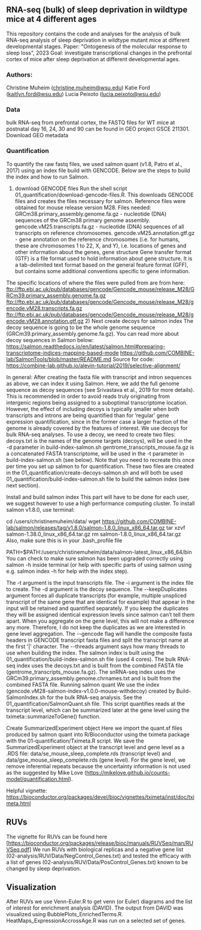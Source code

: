 ## RNA-seq (bulk) of sleep deprivation in wildtype mice at 4 different ages
This repository contains the code and analyses for the analysis of bulk RNA-seq analysis of sleep deprivation in wildtype mutant mice at different developmental stages.
Paper: "Ontogenesis of the molecular response to sleep loss", 2023
Goal: investigate transcriptional changes in the prefrontal cortex of mice after sleep deprivation at different developmental ages. 

### Authors:
Christine Muheim (christine.muheim@wsu.edu)
Katie Ford (kaitlyn.ford@wsu.edu)
Lucia Peixoto (lucia.peixoto@wsu.edu)

### Data
bulk RNA-seq from prefrontal cortex, the FASTQ files for WT mice at postnatal day 16, 24, 30 and 90 can be found in GEO project GSCE 211301. 
Download GEO metadata

### Quantification
To quantify the raw fastq files, we used salmon quant (v1.8, Patro et al., 2017) using an index file build with GENCODE. Below are the steps to build the index and how to run Salmon.
1)	download GENCODE files
Run the shell script 01_quantification/download-gencode-files.R. This downloads GENCODE files and creates the files necessary for salmon. Reference files were obtained for mouse release version M28.
Files needed:
GRCm38.primary_assembly.genome.fa.gz - nucleotide (DNA) sequences of the GRCm38 primary genome assembly.
gencode.vM25.transcripts.fa.gz - nucleotide (DNA) sequences of all transcripts on reference chromosomes.
gencode.vM25.annotation.gtf.gz - gene annotation on the reference chromosomes (i.e. for humans, these are chromosomes 1 to 22, X, and Y), i.e. locations of genes and other information about the genes, gene structure
Gene transfer format (GTF) is a file format used to hold information about gene structure. It is a tab-delimited text format based on the general feature format (GFF), but contains some additional conventions specific to gene information.

The specific locations of where the files were pulled from are from here:
ftp://ftp.ebi.ac.uk/pub/databases/gencode/Gencode_mouse/release_M28/GRCm39.primary_assembly.genome.fa.gz
ftp://ftp.ebi.ac.uk/pub/databases/gencode/Gencode_mouse/release_M28/gencode.vM28.transcripts.fa.gz
ftp://ftp.ebi.ac.uk/pub/databases/gencode/Gencode_mouse/release_M28/gencode.vM28.annotation.gtf.gz
2)	Next create decoys for salmon index
The decoy sequence is going to be the whole genome sequence (GRCm39.primary_assembly.genome.fa.gz). You can read more about decoy sequences in Salmon below:
https://salmon.readthedocs.io/en/latest/salmon.html#preparing-transcriptome-indices-mapping-based-mode
https://github.com/COMBINE-lab/SalmonTools/blob/master/README.md
Source for code: https://combine-lab.github.io/alevin-tutorial/2019/selective-alignment/

In general:
After creating the fasta file with transcript and intron sequences as above, we can index it using Salmon. Here, we add the full genome sequence as decoy sequences (see Srivastava et al., 2019 for more details). This is recommended in order to avoid reads truly originating from intergenic regions being assigned to a suboptimal transcriptome location. However, the effect of including decoys is typically smaller when both transcripts and introns are being quantified than for ‘regular’ gene expression quantification, since in the former case a larger fraction of the genome is already covered by the features of interest.
We use decoys for bulk RNA-seq analyses.
To use a decoy, we need to create two files:
decoys.txt is the names of the genome targets (decoys), will be used in the -d parameter in build-index-salmon.sh
gentrome_transcripts_mouse.fa.gz is a concatenated FASTA transcriptome, will be used in the -t parameter in build-index-salmon.sh (see below). Note that you need to recreate this once per time you set up salmon to for quantification.
These two files are created in the 01_quantification/create-decoys-salmon.sh and will both be used 01_quantification/build-index-salmon.sh file to build the salmon index (see next section).

Install and build salmon index
This part will have to be done for each user, we suggest however to use a high performance computing cluster. 
To install salmon v1.8.0, use terminal:

cd /users/christinemuheim/data/
wget https://github.com/COMBINE-lab/salmon/releases/tag/v1.8.0/salmon-1.8.0_linux_x86_64.tar.gz
tar xzvf salmon-1.38.0_linux_x86_64.tar.gz
rm salmon-1.8.0_linux_x86_64.tar.gz
Also, make sure this is in your .bash_profile file

PATH=$PATH:/users/christinemuheim/data/salmon-latest_linux_x86_64/bin
You can check to make sure salmon has been upgraded correctly using salmon -h inside terminal (or help with specific parts of using salmon using e.g. salmon index -h for help with the index step).

The -t argument is the input transcripts file.
The -i argument is the index file to create.
The -d argument is the decoy sequence.
The --keepDuplicates argument forces all duplicate transcripts (for example, multiple unspliced transcript of the same gene that are identical for example) that appear in the input will be retained and quantified separately. If you keep the duplicates they will be assigned identical expression levels since salmon can’t tell them apart. When you aggregate on the gene level, this will not make a difference any more. Therefore, I do not keep the duplicates as we are interested in gene level aggregation.
The --gencode flag will handle the composite fasta headers in GENCODE transcript fasta files and split the transcript name at the first '|' character.
The --threads argument says how many threads to use when building the index.
The salmon index is built using the 01_quantification/build-index-salmon.sh file (used 4 cores). The bulk RNA-seq index uses the decoys.txt and is built from the combined FASTA file (gentrome_transcripts_mouse.fa.gz). The snRNA-seq index uses the GRCm39.primary_assembly.genome.chrnames.txt and is built from the combined FASTA file.
Running salmon quant
We use the index (gencode.vM28-salmon-index-v1.0.0-mouse-withdecoy) created by Build-SalmonIndex.sh for the bulk RNA-seq analysis. See the 01_quantification/SalmonQuant.sh file. This script quantifies reads at the transcript level, which can be summarized later at the gene level using the tximeta::summarizeToGene() function.

Create SummarizedExperiment object
Here we import the quant.sf files produced by salmon quant into R/Bioconductor using the tximeta package with the 01-quantification/Tximeta.R script. We save the SummarizedExperiment object at the transcript level and gene level as a .RDS file: data/se_mouse_sleep_complete.rds (transcript level) and data/gse_mouse_sleep_complete.rds (gene level).
For the gene level, we remove inferential repeats because the uncertainty information is not used as the  suggested by Mike Love (https://mikelove.github.io/counts-model/quantification.html).

Helpful vignette: https://bioconductor.org/packages/devel/bioc/vignettes/tximeta/inst/doc/tximeta.html

## RUVs

The vignette for RUVs can be found here [https://bioconductor.org/packages/release/bioc/manuals/RUVSeq/man/RUVSeq.pdf]
We run RUVs with biological replicas and a negative gene list (02-analysis/RUV/Data/NegControl_Genes.txt) and tested the efficacy with a list of genes (02-analysis/RUV/Data/PosControl_Genes.txt) known to be changed by sleep deprivation.

## Visualization
After RUVs we use Venn-Euler.R to get venn (or Euler) diagrams and the list of interest for enrichment analysis (DAVID).
The output from DAVID was visualized using BubblePlots_EnrichedTerms.R. HeatMaps_ExpressionAccrossAge.R was run on a selected set of genes.

